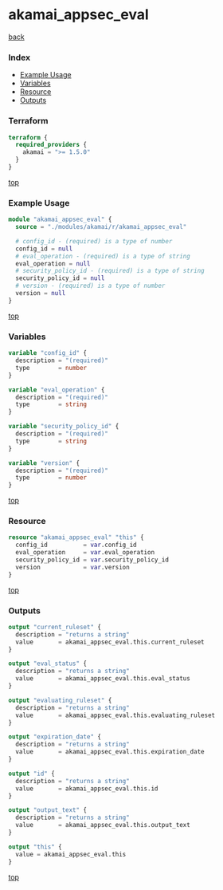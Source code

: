# akamai_appsec_eval

[back](../akamai.md)

### Index

- [Example Usage](#example-usage)
- [Variables](#variables)
- [Resource](#resource)
- [Outputs](#outputs)

### Terraform

```terraform
terraform {
  required_providers {
    akamai = ">= 1.5.0"
  }
}
```

[top](#index)

### Example Usage

```terraform
module "akamai_appsec_eval" {
  source = "./modules/akamai/r/akamai_appsec_eval"

  # config_id - (required) is a type of number
  config_id = null
  # eval_operation - (required) is a type of string
  eval_operation = null
  # security_policy_id - (required) is a type of string
  security_policy_id = null
  # version - (required) is a type of number
  version = null
}
```

[top](#index)

### Variables

```terraform
variable "config_id" {
  description = "(required)"
  type        = number
}

variable "eval_operation" {
  description = "(required)"
  type        = string
}

variable "security_policy_id" {
  description = "(required)"
  type        = string
}

variable "version" {
  description = "(required)"
  type        = number
}
```

[top](#index)

### Resource

```terraform
resource "akamai_appsec_eval" "this" {
  config_id          = var.config_id
  eval_operation     = var.eval_operation
  security_policy_id = var.security_policy_id
  version            = var.version
}
```

[top](#index)

### Outputs

```terraform
output "current_ruleset" {
  description = "returns a string"
  value       = akamai_appsec_eval.this.current_ruleset
}

output "eval_status" {
  description = "returns a string"
  value       = akamai_appsec_eval.this.eval_status
}

output "evaluating_ruleset" {
  description = "returns a string"
  value       = akamai_appsec_eval.this.evaluating_ruleset
}

output "expiration_date" {
  description = "returns a string"
  value       = akamai_appsec_eval.this.expiration_date
}

output "id" {
  description = "returns a string"
  value       = akamai_appsec_eval.this.id
}

output "output_text" {
  description = "returns a string"
  value       = akamai_appsec_eval.this.output_text
}

output "this" {
  value = akamai_appsec_eval.this
}
```

[top](#index)